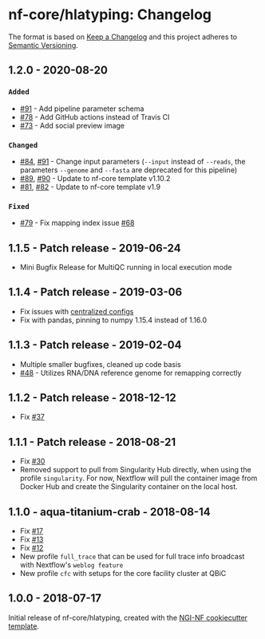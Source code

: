 # nf-core/hlatyping: Changelog

The format is based on [Keep a Changelog](https://keepachangelog.com/en/1.0.0/)
and this project adheres to [Semantic Versioning](https://semver.org/spec/v2.0.0.html).

## 1.2.0 - 2020-08-20

### `Added`

- [#91](https://github.com/nf-core/hlatyping/pull/91) - Add pipeline parameter schema
- [#78](https://github.com/nf-core/hlatyping/pull/78) - Add GitHub actions instead of Travis CI
- [#73](https://github.com/nf-core/hlatyping/pull/73) - Add social preview image

### `Changed`

- [#84](https://github.com/nf-core/hlatyping/pull/84), [#91](https://github.com/nf-core/hlatyping/pull/91) - Change input parameters (`--input` instead of `--reads`, the parameters `--genome` and `--fasta` are deprecated for this pipeline)
- [#89](https://github.com/nf-core/hlatyping/pull/89), [#90](https://github.com/nf-core/hlatyping/pull/90) - Update to nf-core template v1.10.2
- [#81](https://github.com/nf-core/hlatyping/pull/81), [#82](https://github.com/nf-core/hlatyping/pull/82) - Update to nf-core template v1.9

### `Fixed`

- [#79](https://github.com/nf-core/hlatyping/pull/79) - Fix mapping index issue [#68](https://github.com/nf-core/hlatyping/issues/68)

## 1.1.5 - Patch release - 2019-06-24

- Mini Bugfix Release for MultiQC running in local execution mode

## 1.1.4 - Patch release - 2019-03-06

- Fix issues with [centralized configs](https://github.com/nf-core/hlatyping/issues/51)
- Fix with pandas, pinning to numpy 1.15.4 instead of 1.16.0

## 1.1.3 - Patch release - 2019-02-04

- Multiple smaller bugfixes, cleaned up code basis
- [#48](https://github.com/nf-core/hlatyping/issues/48) - Utilizes RNA/DNA reference genome for remapping correctly

## 1.1.2 - Patch release - 2018-12-12

- Fix [#37](https://github.com/nf-core/hlatyping/issues/37)

## 1.1.1 - Patch release - 2018-08-21

- Fix [#30](https://github.com/nf-core/hlatyping/issues/30)
- Removed support to pull from Singularity Hub directly, when using the profile `singularity`. For now, Nextflow will pull the container image from Docker Hub and create the Singularity container on the local host.

## 1.1.0 - aqua-titanium-crab - 2018-08-14

- Fix [#17](https://github.com/nf-core/hlatyping/issues/17)
- Fix [#13](https://github.com/nf-core/hlatyping/issues/13)
- Fix [#12](https://github.com/nf-core/hlatyping/issues/12)
- New profile `full_trace` that can be used for full trace info broadcast with Nextflow's `weblog feature`
- New profile `cfc` with setups for the core facility cluster at QBiC

## 1.0.0 - 2018-07-17

Initial release of nf-core/hlatyping, created with the [NGI-NF cookiecutter template](https://github.com/ewels/NGI-NFcookiecutter).
